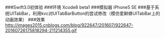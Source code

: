 ###Swift3.0初体验
###环境 Xcode8 beta1 
###模拟器 iPhone5 SE
###基于系统UITabBar，利用kvc对UITabBarButton的尝试修改（模仿爱鲜蜂UITabBar上的动画效果）
###效果
http://images2015.cnblogs.com/blog/922647/201607/922647-20160726175818294-211214355.gif
